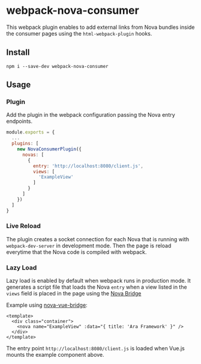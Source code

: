 # webpack-nova-consumer

This webpack plugin enables to add external links from Nova bundles inside the consumer pages using the `html-webpack-plugin` hooks.


## Install

```shell
npm i --save-dev webpack-nova-consumer
```

## Usage

### Plugin
Add the plugin in the webpack configuration passing the Nova entry endpoints.

```js
module.exports = {
  ...
  plugins: [
    new NovaConsumerPlugin({
      novas: [
        {
          entry: 'http://localhost:8080/client.js',
          views: [
            'ExampleView'
          ]
        }
      ]
    })
  ]
}
```

### Live Reload

The plugin creates a socket connection for each Nova that is running with `webpack-dev-server` in development mode. Then the page is reload everytime that the Nova code is compiled with webpack. 


### Lazy Load

Lazy load is enabled by default when webpack runs in production mode. It generates a script file that loads the Nova `entry` when a view listed in the `views` field is placed in the page using the [Nova Bridge](https://ara-framework.github.io/website/docs/nova-bridge)

Example using [nova-vue-bridge](https://www.npmjs.com/package/nova-vue-bridge):

```vue
<template>
  <div class="container">
    <nova name="ExampleView" :data="{ title: 'Ara Framework' }" />
  </div>
</template>
```

The entry point `http://localhost:8080/client.js` is loaded when Vue.js mounts the example component above.
